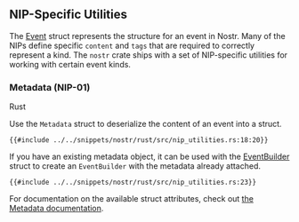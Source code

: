 ## NIP-Specific Utilities

The [Event](https://docs.rs/nostr/latest/nostr/event/struct.Event.html) struct represents the structure for an event in Nostr. Many of the NIPs define specific `content` and `tags` that are required to correctly represent a kind. The `nostr` crate ships with a set of NIP-specific utilities for working with certain event kinds.

### Metadata (NIP-01)

<custom-tabs category="lang">

<div slot="title">Rust</div>
<section>

Use the `Metadata` struct to deserialize the content of an event into a struct.

```rust,ignore
{{#include ../../snippets/nostr/rust/src/nip_utilities.rs:18:20}}
```

If you have an existing metadata object, it can be used with the [EventBuilder](https://docs.rs/nostr-sdk/latest/nostr_sdk/struct.EventBuilder.html#method.set_metadata) struct to create an `EventBuilder` with the metadata already attached.

```rust,ignore
{{#include ../../snippets/nostr/rust/src/nip_utilities.rs:23}}
```

For documentation on the available struct attributes, check out [the Metadata documentation](https://docs.rs/nostr/latest/nostr/types/metadata/struct.Metadata.html).

</section>
